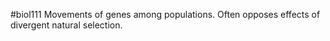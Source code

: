#biol111 
Movements of genes among populations. Often opposes effects of divergent natural selection.